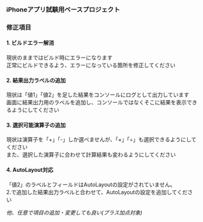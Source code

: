 ### iPhoneアプリ試験用ベースプロジェクト

### 修正項目
#### 1. ビルドエラー解消
現状のままではビルド時にエラーになります  
正常にビルドできるよう、エラーになっている箇所を修正してください

#### 2. 結果出力ラベルの追加
現状は「値1」「値2」を足した結果をコンソールにログとして出力しています  
画面に結果出力用のラベルを追加し、コンソールではなくそこに結果を表示できるようにしてください

#### 3. 選択可能演算子の追加
現状は演算子を「+」「-」しか選べませんが、「×」「÷」も選択できるようにしてください  
また、選択した演算子に合わせて計算結果も変わるようにしてください

#### 4. AutoLayout対応
「値2」のラベルとフィールドはAutoLayoutの設定がされていません。  
2.で追加した結果出力ラベルと合わせて、AutoLayoutの設定を追加してください

*他、任意で項目の追加・変更しても良い(プラス加点対象)*
